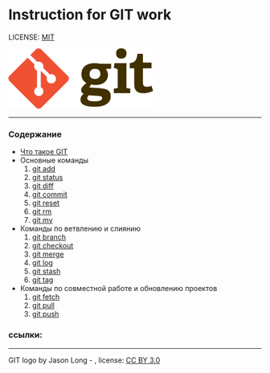 # Instruction for GIT work

LICENSE: [MIT](./license.md)

![git-logo](./assets/logo.png)
___

### Содержание
- [Что такое GIT](./about.md)
- Основные команды
  1. [git add](./add.md)
  2. [git status](./status.md)
  3. [git diff](./diff.md)
  4. [git commit](./commit.md)
  5. [git reset](./reset.md)
  6. [git rm](./rm.md)
  7. [git mv](./mv.md)
- Команды по ветвлению и слиянию
  1. [git branch](./branch.md)
  2. [git checkout](./checkout.md)
  3. [git merge](./merge.md)
  4. [git log](./log.md)
  5. [git stash](./stash.md)
  6. [git tag](./tag.md)
- Команды по совместной работе и обновлению проектов
  1. [git fetch](./fetch.md) 
  2. [git pull](./pull.md)
  3. [git push](./push.md)

### ссылки:
[](https://proglib.io/p/git-cheatsheet)

[](https://git-scm.com/)





___

GIT logo by Jason Long - [](http://git-scm.com/downloads/logos), license: [CC BY 3.0](https://creativecommons.org/licenses/by/3.0/)